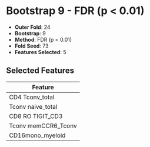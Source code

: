 # Bootstrap 9 - FDR (p < 0.01)

- **Outer Fold**: 24
- **Bootstrap**: 9
- **Method**: FDR (p < 0.01)
- **Fold Seed**: 73
- **Features Selected**: 5

## Selected Features

| Feature |
|---------|
| CD4 Tconv_total |
| Tconv naive_total |
| CD8 RO TIGIT_CD3 |
| Tconv memCCR6_Tconv |
| CD16mono_myeloid |
